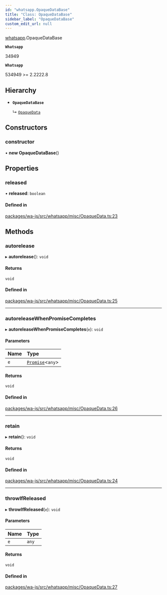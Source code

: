 ```yaml
---
id: "whatsapp.OpaqueDataBase"
title: "Class: OpaqueDataBase"
sidebar_label: "OpaqueDataBase"
custom_edit_url: null
---
```


[whatsapp](../namespaces/whatsapp.md).OpaqueDataBase

**`Whatsapp`**

34949

**`Whatsapp`**

534949 >= 2.2222.8

## Hierarchy

- **`OpaqueDataBase`**

  ↳ [`OpaqueData`](whatsapp.OpaqueData.md)

## Constructors

### constructor

• **new OpaqueDataBase**()

## Properties

### released

• **released**: `boolean`

#### Defined in

[packages/wa-js/src/whatsapp/misc/OpaqueData.ts:23](https://github.com/wppconnect-team/wa-js/blob/main/src/whatsapp/misc/OpaqueData.ts#L23)

## Methods

### autorelease

▸ **autorelease**(): `void`

#### Returns

`void`

#### Defined in

[packages/wa-js/src/whatsapp/misc/OpaqueData.ts:25](https://github.com/wppconnect-team/wa-js/blob/main/src/whatsapp/misc/OpaqueData.ts#L25)

___

### autoreleaseWhenPromiseCompletes

▸ **autoreleaseWhenPromiseCompletes**(`e`): `void`

#### Parameters

| Name | Type |
| :------ | :------ |
| `e` | [`Promise`]( https://developer.mozilla.org/en-US/docs/Web/JavaScript/Reference/Global_Objects/Promise )<`any`\> |

#### Returns

`void`

#### Defined in

[packages/wa-js/src/whatsapp/misc/OpaqueData.ts:26](https://github.com/wppconnect-team/wa-js/blob/main/src/whatsapp/misc/OpaqueData.ts#L26)

___

### retain

▸ **retain**(): `void`

#### Returns

`void`

#### Defined in

[packages/wa-js/src/whatsapp/misc/OpaqueData.ts:24](https://github.com/wppconnect-team/wa-js/blob/main/src/whatsapp/misc/OpaqueData.ts#L24)

___

### throwIfReleased

▸ **throwIfReleased**(`e`): `void`

#### Parameters

| Name | Type |
| :------ | :------ |
| `e` | `any` |

#### Returns

`void`

#### Defined in

[packages/wa-js/src/whatsapp/misc/OpaqueData.ts:27](https://github.com/wppconnect-team/wa-js/blob/main/src/whatsapp/misc/OpaqueData.ts#L27)
